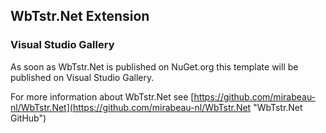 ## WbTstr.Net Extension

### Visual Studio Gallery
As soon as WbTstr.Net is published on NuGet.org this template will be published on Visual Studio Gallery.

For more information about WbTstr.Net see [https://github.com/mirabeau-nl/WbTstr.Net](https://github.com/mirabeau-nl/WbTstr.Net "WbTstr.Net GitHub")
